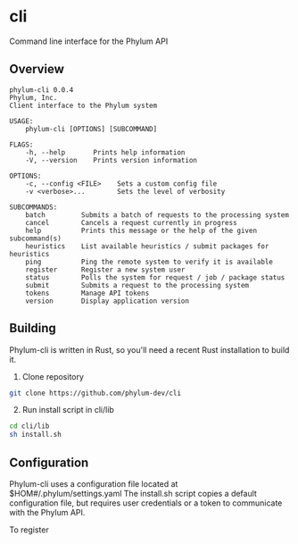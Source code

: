# cli
Command line interface for the Phylum API

## Overview
```
phylum-cli 0.0.4
Phylum, Inc.
Client interface to the Phylum system

USAGE:
    phylum-cli [OPTIONS] [SUBCOMMAND]

FLAGS:
    -h, --help       Prints help information
    -V, --version    Prints version information

OPTIONS:
    -c, --config <FILE>    Sets a custom config file
    -v <verbose>...        Sets the level of verbosity

SUBCOMMANDS:
    batch         Submits a batch of requests to the processing system
    cancel        Cancels a request currently in progress
    help          Prints this message or the help of the given subcommand(s)
    heuristics    List available heuristics / submit packages for heuristics
    ping          Ping the remote system to verify it is available
    register      Register a new system user
    status        Polls the system for request / job / package status
    submit        Submits a request to the processing system
    tokens        Manage API tokens
    version       Display application version

```

## Building
Phylum-cli is written in Rust, so you'll need a recent Rust installation to build it.
1. Clone repository
```sh
git clone https://github.com/phylum-dev/cli
```
2. Run install script in cli/lib
```sh
cd cli/lib
sh install.sh
```

## Configuration
Phylum-cli uses a configuration file located at $HOM#/.phylum/settings.yaml
The install.sh script copies a default configuration file, but requires user credentials or a token to communicate with the Phylum API.

To register
